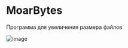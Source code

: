 # MoarBytes
Программа для увеличения размера файлов

![image](https://github.com/ChevisOfficial/MoarBytes/assets/69173016/95c1fc50-f292-446a-8a00-400ba0dc85fa)

